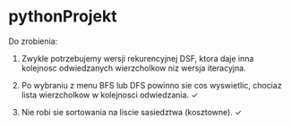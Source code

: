 # pythonProjekt

Do zrobienia:

1. Zwykle potrzebujemy wersji rekurencyjnej DSF, ktora daje
inna kolejnosc odwiedzanych wierzcholkow niz wersja iteracyjna.

2. Po wybraniu z menu BFS lub DFS powinno sie cos wyswietlic,
chociaz lista wierzcholkow w kolejnosci odwiedzania. ✓

3. Nie robi sie sortowania na liscie sasiedztwa (kosztowne). ✓
